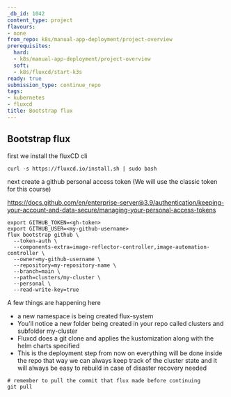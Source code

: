 ```yaml
---
_db_id: 1042
content_type: project
flavours:
- none
from_repo: k8s/manual-app-deployment/project-overview
prerequisites:
  hard:
  - k8s/manual-app-deployment/project-overview
  soft:
  - k8s/fluxcd/start-k3s
ready: true
submission_type: continue_repo
tags:
- kubernetes
- fluxcd
title: Bootstrap flux
---
```


## Bootstrap flux

first we install the fluxCD cli

```
curl -s https://fluxcd.io/install.sh | sudo bash
```

next create a github personal access token (We will use the classic token for this course)

 https://docs.github.com/en/enterprise-server@3.9/authentication/keeping-your-account-and-data-secure/managing-your-personal-access-tokens

```
export GITHUB_TOKEN=<gh-token>
export GITHUB_USER=<my-github-username>
flux bootstrap github \
  --token-auth \
  --components-extra=image-reflector-controller,image-automation-controller \
  --owner=my-github-username \
  --repository=my-repository-name \
  --branch=main \
  --path=clusters/my-cluster \
  --personal \
  --read-write-key=true
```

A few things are happening here

* a new namespace is being created flux-system
* You'll notice a new folder being created in your repo called clusters and subfolder my-cluster
* Fluxcd does a git clone and applies the kustomization along with the helm charts specified
* This is the deployment step from now on everything will be done inside the repo that way we can always keep track of the cluster state and it will always be easy to rebuild in case of disaster recovery needed

```
# remember to pull the commit that flux made before continuing
git pull 
```